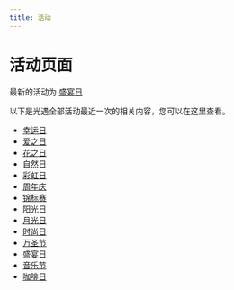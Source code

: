 ```yaml
---
title: 活动
---
```

# 活动页面
最新的活动为 [盛宴日](days_of_feast.md)

以下是光遇全部活动最近一次的相关内容，您可以在这里查看。

- [幸运日](days_of_fontune.md)
- [爱之日](days_of_love.md)
- [花之日](days_of_bloom.md)
- [自然日](days_of_nature.md)
- [彩虹日](days_of_rainbow.md)
- [周年庆](days_of_anniversary.md)
- [锦标赛](days_of_competition.md)
- [阳光日](days_of_sunlight.md)
- [月光日](days_of_moonlight.md)
- [时尚日](days_of_fashion.md)
- [万圣节](days_of_halloween.md)
- [盛宴日](days_of_feast.md)
- [音乐节](days_of_music.md)
- [咖啡日](days_of_cafe.md)
